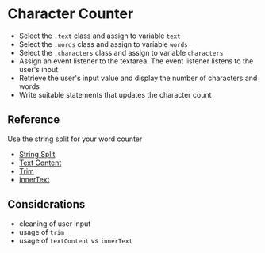 # Character Counter
- Select the `.text` class and assign to variable `text`
- Select the `.words` class and assign to variable `words`
- Select the `.characters` class and assign to variable `characters`
- Assign an event listener to the textarea. The event listener listens to the user's input
- Retrieve the user's input value and display the number of characters and words
- Write suitable statements that updates the character count

## Reference
Use the string split for your word counter 
- [String Split](https://developer.mozilla.org/en-US/docs/Web/JavaScript/Reference/Global_Objects/String/split)
- [Text Content](https://developer.mozilla.org/en-US/docs/Web/API/Node/textContent)
- [Trim](https://developer.mozilla.org/en-US/docs/Web/JavaScript/Reference/Global_Objects/String/trim)
- [innerText](https://developer.mozilla.org/en-US/docs/Web/API/HTMLElement/innerText)
  
## Considerations
- cleaning of user input
- usage of `trim`
- usage of `textContent` vs `innerText`